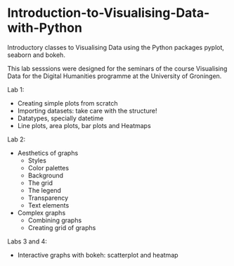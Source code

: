 # Introduction-to-Visualising-Data-with-Python
Introductory classes to Visualising Data using the Python packages pyplot, seaborn and bokeh.

This lab sesssions were designed for the seminars of the course Visualising Data for the Digital Humanities programme at the University of Groningen.

Lab 1: 
- Creating simple plots from scratch
- Importing datasets: take care with the structure!
- Datatypes, specially datetime
- Line plots, area plots, bar plots and Heatmaps

Lab 2: 
- Aesthetics of graphs
    - Styles
    - Color palettes
    - Background
    - The grid
    - The legend
    - Transparency
    - Text elements
- Complex graphs
    - Combining graphs
    - Creating grid of graphs

Labs 3 and 4: 
- Interactive graphs with bokeh: scatterplot and heatmap
